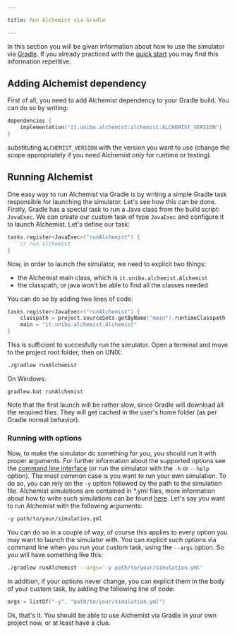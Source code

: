 ```yaml
---

title: Run Alchemist via Gradle

---
```

In this section you will be given information about how to use the simulator via [Gradle](https://gradle.org). If you already practiced with the [quick start](quickstart.md) you may find this information repetitive.

## Adding Alchemist dependency

First of all, you need to add Alchemist dependency to your Gradle build. You can do so by writing:
```kotlin
dependencies {
    implementation("it.unibo.alchemist:alchemist:ALCHEMIST_VERSION")
}
```
substituting `ALCHEMIST_VERSION` with the version you want to use (change the scope appropriately if you need Alchemist only for runtime or testing).

## Running Alchemist

One easy way to run Alchemist via Gradle is by writing a simple Gradle task responsible for launching the simulator. Let's see how this can be done. Firstly, Gradle has a special task to run a Java class from the build script: `JavaExec`. We can create our custom task of type `JavaExec` and configure it to launch Alchemist. Let's define our task:
```kotlin
tasks.register<JavaExec>("runAlchemist") {
    // run alchemist
}
```
Now, in order to launch the simulator, we need to explicit two things:
- the Alchemist main class, which is `it.unibo.alchemist.Alchemist`
- the classpath, or java won't be able to find all the classes needed

You can do so by adding two lines of code:
```kotlin
tasks.register<JavaExec>("runAlchemist") {
    classpath = project.sourceSets.getByName("main").runtimeClasspath
    main = "it.unibo.alchemist.Alchemist"
}
```
This is sufficient to succesfully run the simulator. Open a terminal and move to the project root folder, then on UNIX:
```bash
./gradlew runAlchemist
```
On Windows:
```
gradlew.bat runAlchemist
```

Note that the first launch will be rather slow, since Gradle will download all the required files. They will get cached in the user's home folder (as per Gradle normal behavior).

### Running with options

Now, to make the simulator do something for you, you should run it with proper arguments. For further information about the supported options see the [command line interface](quickstart.md#command-line-interface) (or run the simulator with the `-h` or `--help` option). The most common case is you want to run your own simulation. To do so, you can rely on the `-y` option followed by the path to the simulation file. Alchemist simulations are contained in *.yml files, more information about how to write such simulations can be found [here](yaml.md). Let's say you want to run Alchemist with the following arguments:
```bash
-y path/to/your/simulation.yml
```
You can do so in a couple of way, of course this applies to every option you may want to launch the simulator with. You can explicit such options via command line when you run your custom task, using the `--args` option. So you will have something like this:
```bash
./gradlew runAlchemist --args='-y path/to/your/simulation.yml'
```
In addition, if your options never change, you can explicit them in the body of your custom task, by adding the following line of code:

```kotlin
args = listOf("-y", "path/to/your/simulation.yml")
```

Ok, that's it. You should be able to use Alchemist via Gradle in your own project now, or at least have a clue.